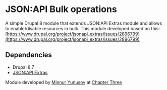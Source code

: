 # JSON:API Bulk operations

A simple Drupal 8 module that extends JSON:API Extras module and allows to enable/disable resources in bulk. This module developed based on this: [https://www.drupal.org/project/jsonapi_extras/issues/2896799](https://www.drupal.org/project/jsonapi_extras/issues/2896799)

## Dependencies 

* Drupal 8.7
* [JSON:API Extras](https://www.drupal.org/project/jsonapi_extras)

Module developed by [Minnur Yunusov](https://www.minnur.com) at [Chapter Three](https://www.chapterthree.com)
